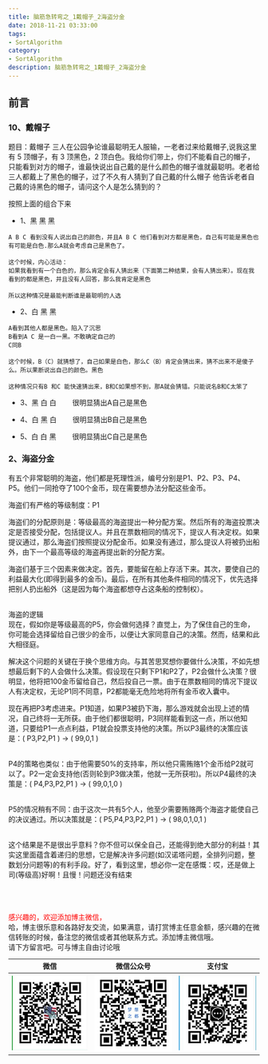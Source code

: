 ```yaml
---
title: 脑筋急转弯之_1戴帽子_2海盗分金
date: 2018-11-21 03:33:00
tags: 
- SortAlgorithm
category: 
- SortAlgorithm
description: 脑筋急转弯之_1戴帽子_2海盗分金
---
```

<!-- image url 
https://raw.githubusercontent.com/HealerJean/HealerJean.github.io/master/blogImages
　　首行缩进
<font color="red">  </font>

<font  color="red" size="4">   </font>

<br/>
<font size="4">   </font>
-->


## 前言


### 10、戴帽子

题目：戴帽子
 三人在公园争论谁最聪明无人服输，一老者过来给戴帽子,说我这里有 5 顶帽子，有 3 顶黑色，2 顶白色。我给你们带上，你们不能看自己的帽子，只能看到对方的帽子，谁最快说出自己戴的是什么颜色的帽子谁就最聪明。老者给三人都戴上了黑色的帽子，过了不久有人猜到了自己戴的什么帽子 他告诉老者自己戴的诗黑色的帽子，请问这个人是怎么猜到的？

按照上面的组合下来


+ 1、黑 黑 黑  

```
A B C 看到没有人说出自己的颜色，并且A B C 他们看到对方都是黑色，自己有可能是黑色也有可能是白色.那么A就会考虑自己是黑色了。

这个时候，内心活动：
如果我看到有一个白色的，那么肯定会有人猜出来（下面第二种结果，会有人猜出来）。现在我看到的都是黑色，并且没有人回答，那么我肯定是黑色

所以这种情况是最能判断谁是最聪明的人选
```


+ 2、白 黑 黑


```
A看到其他人都是黑色。陷入了沉思
B看到A C 是一白一黑。不敢确定自己的
C同B

这个时候，B（C）就猜想了，自己如果是白色，那么C（B）肯定会猜出来，猜不出来不是傻子么。所以果断说出自己的颜色。黑色 

这种情况只有B 和C 能快速猜出来，B和C如果想不到，那A就会猜错。只能说名B和C太笨了
```



+ 3、黑 白 白
　　很明显猜出A自己是黑色


+ 4、白 黑 白
　　很明显猜出B自己是黑色

+ 5、白 白 黑
　　很明显猜出C自己是黑色



### 2、海盗分金

有五个非常聪明的海盗，他们都是死理性派，编号分别是P1、P2、P3、P4、P5。他们一同抢夺了100个金币，现在需要想办法分配这些金币。<br/>

海盗们有严格的等级制度：P1<br/>

海盗们的分配原则是：等级最高的海盗提出一种分配方案。然后所有的海盗投票决定是否接受分配，包括提议人。并且在票数相同的情况下，提议人有决定权。如果提议通过，那么海盗们按照提议分配金币。如果没有通过，那么提议人将被扔出船外，由下一个最高等级的海盗再提出新的分配方案。<br/>

海盗们基于三个因素来做决定。首先，要能留在船上存活下来。其次，要使自己的利益最大化(即得到最多的金币)。最后，在所有其他条件相同的情况下，优先选择把别人扔出船外（这是因为每个海盗都想夺占这条船的控制权）。<br/><br/>

海盗的逻辑<br/>
现在，假如你是等级最高的P5，你会做何选择？直觉上，为了保住自己的生命，你可能会选择留给自己很少的金币，以便让大家同意自己的决策。然而，结果和此大相径庭。<br/>

解决这个问题的关键在于换个思维方向。与其苦思冥想你要做什么决策，不如先想想最后剩下的人会做什么决策。假设现在只剩下P1和P2了，P2会做什么决策？很明显，他将把100金币留给自己，然后投自己一票。由于在票数相同的情况下提议人有决定权，无论P1同不同意，P2都能毫无危险地将所有金币收入囊中。<br/>

现在再把P3考虑进来。P1知道，如果P3被扔下海，那么游戏就会出现上述的情况，自己终将一无所获。由于他们都很聪明，P3同样能看到这一点，所以他知道，只要给P1一点点利益，P1就会投票支持他的决策。所以P3最终的决策应该是：( P3,P2,P1 ) → ( 99,0,1 )<br/><br/>

P4的策略也类似：由于他需要50%的支持率，所以他只需贿赂1个金币给P2就可以了。P2一定会支持他(否则轮到P3做决策，他就一无所获啦)。所以P4最终的决策是：( P4,P3,P2,P1 ) → ( 99,0,1,0 )<br/><br/>

P5的情况稍有不同：由于这次一共有5个人，他至少需要贿赂两个海盗才能使自己的决议通过。所以决策就是：( P5,P4,P3,P2,P1 ) → ( 98,0,1,0,1 )<br/><br/>

这个结果是不是很出乎意料？你不但可以保全自己，还能得到绝大部分的利益！其实这里面蕴含着递归的思想，它是解决许多问题(如汉诺塔问题，全排列问题，整数划分问题等)的有利手段。好了，看到这里，想必你一定在感慨：哎，还是做上司(等级高)好啊！且慢！问题还没有结束<br/>



<br/><br/><br/>
<font color="red"> 感兴趣的，欢迎添加博主微信， </font><br/>
哈，博主很乐意和各路好友交流，如果满意，请打赏博主任意金额，感兴趣的在微信转账的时候，备注您的微信或者其他联系方式。添加博主微信哦。
<br/>
请下方留言吧。可与博主自由讨论哦

|微信 | 微信公众号|支付宝|
|:-------:|:-------:|:------:|
| ![微信](https://raw.githubusercontent.com/HealerJean/HealerJean.github.io/master/assets/img/tctip/weixin.jpg)|![微信公众号](https://raw.githubusercontent.com/HealerJean/HealerJean.github.io/master/assets/img/my/qrcode_for_gh_a23c07a2da9e_258.jpg)|![支付宝](https://raw.githubusercontent.com/HealerJean/HealerJean.github.io/master/assets/img/tctip/alpay.jpg) |




<!-- Gitalk 评论 start  -->

<link rel="stylesheet" href="https://unpkg.com/gitalk/dist/gitalk.css">
<script src="https://unpkg.com/gitalk@latest/dist/gitalk.min.js"></script> 
<div id="gitalk-container"></div>    
 <script type="text/javascript">
    var gitalk = new Gitalk({
		clientID: `1d164cd85549874d0e3a`,
		clientSecret: `527c3d223d1e6608953e835b547061037d140355`,
		repo: `HealerJean.github.io`,
		owner: 'HealerJean',
		admin: ['HealerJean'],
		id: 'wCOEDTxhcgsvbdNM',
    });
    gitalk.render('gitalk-container');
</script> 

<!-- Gitalk end -->

